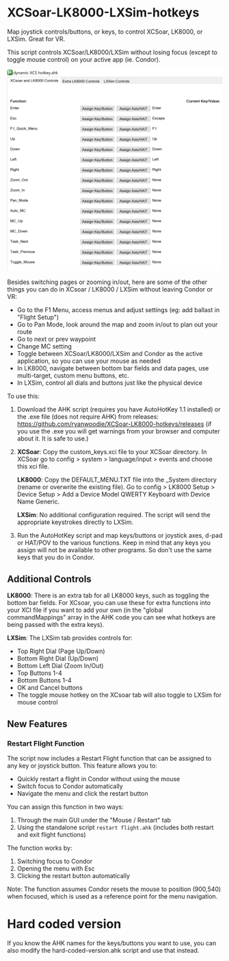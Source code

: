 # XCSoar-LK8000-LXSim-hotkeys

Map joystick controls/buttons, or keys, to control XCSoar, LK8000, or LXSim. Great for VR.

This script controls XCSoar/LK8000/LXSim without losing focus (except to toggle mouse control) on your active app (ie. Condor).

![Screen Image](screen.png)

Besides switching pages or zooming in/out, here are some of the other things you can do in XCsoar / LK8000 / LXSim without leaving Condor or VR:
- Go to the F1 Menu, access menus and adjust settings (eg: add ballast in "Flight Setup")
- Go to Pan Mode, look around the map and zoom in/out to plan out your route
- Go to next or prev waypoint
- Change MC setting
- Toggle between XCSoar/LK8000/LXSim and Condor as the active application, so you can use your mouse as needed
- In LK8000, navigate between bottom bar fields and data pages, use multi-target, custom menu buttons, etc.
- In LXSim, control all dials and buttons just like the physical device

To use this:
1. Download the AHK script (requires you have AutoHotKey 1.1 installed) or the .exe file (does not require AHK) from releases: https://github.com/ryanwoodie/XCSoar-LK8000-hotkeys/releases (if you use the .exe you will get warnings from your browser and computer about it. It is safe to use.)
2. **XCSoar**: Copy the custom_keys.xci file to your XCSoar directory. In XCSoar go to config > system > language/input > events and choose this xci file.

   **LK8000**: Copy the DEFAULT_MENU.TXT file into the _System directory (rename or overwrite the existing file). Go to config > LK8000 Setup > Device Setup > Add a Device Model QWERTY Keyboard with Device Name Generic.
   
   **LXSim**: No additional configuration required. The script will send the appropriate keystrokes directly to LXSim.
3. Run the AutoHotKey script and map keys/buttons or joystick axes, d-pad or HAT/POV to the various functions. Keep in mind that any keys you assign will not be available to other programs. So don't use the same keys that you do in Condor.

## Additional Controls

**LK8000**: There is an extra tab for all LK8000 keys, such as toggling the bottom bar fields. For XCsoar, you can use these for extra functions into your XCI file if you want to add your own (in the "global commandMappings" array in the AHK code you can see what hotkeys are being passed with the extra keys).

**LXSim**: The LXSim tab provides controls for:
- Top Right Dial (Page Up/Down)
- Bottom Right Dial (Up/Down)
- Bottom Left Dial (Zoom In/Out)
- Top Buttons 1-4
- Bottom Buttons 1-4
- OK and Cancel buttons
- The toggle mouse hotkey on the XCsoar tab will also toggle to LXSim for mouse control

## New Features

### Restart Flight Function
The script now includes a Restart Flight function that can be assigned to any key or joystick button. This feature allows you to:
- Quickly restart a flight in Condor without using the mouse
- Switch focus to Condor automatically
- Navigate the menu and click the restart button

You can assign this function in two ways:
1. Through the main GUI under the "Mouse / Restart" tab
2. Using the standalone script `restart flight.ahk` (includes both restart and exit flight functions)

The function works by:
1. Switching focus to Condor
2. Opening the menu with Esc
3. Clicking the restart button automatically

Note: The function assumes Condor resets the mouse to position (900,540) when focused, which is used as a reference point for the menu navigation.

# Hard coded version
If you know the AHK names for the keys/buttons you want to use, you can also modify the hard-coded-version.ahk script and use that instead.

